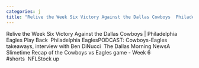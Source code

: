 ```yaml
---
categories: j
title: "Relive the Week Six Victory Against the Dallas Cowboys  Philadelphia Eagles Play Back  Philadelphia Eagles"
---
```

Relive the Week Six Victory Against the Dallas Cowboys | Philadelphia Eagles Play Back&nbsp;&nbsp;Philadelphia EaglesPODCAST: Cowboys-Eagles takeaways, interview with Ben DiNucci&nbsp;&nbsp;The Dallas Morning NewsA Slimetime Recap of the Cowboys vs Eagles game - Week 6 #shorts&nbsp;&nbsp;NFLStock up